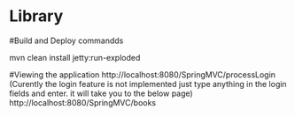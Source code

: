 # Library

#Build and Deploy commandds

mvn clean install jetty:run-exploded

#Viewing the application
http://localhost:8080/SpringMVC/processLogin (Curently the login feature is not implemented just type anything in the login fields and enter. it will take you to the below page)
http://localhost:8080/SpringMVC/books



